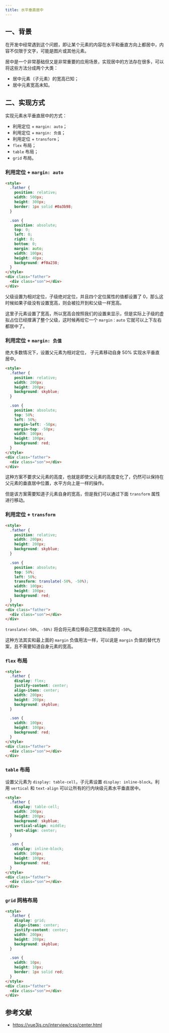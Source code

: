 ```yaml
---
title: 水平垂直居中
---
```



## 一、背景

在开发中经常遇到这个问题，即让某个元素的内容在水平和垂直方向上都居中，内容不仅限于文字，可能是图片或其他元素。

居中是一个非常基础但又是非常重要的应用场景，实现居中的方法存在很多，可以将这些方法分成两个大类：

- 居中元素（子元素）的宽高已知；
- 居中元素宽高未知。

## 二、实现方式

实现元素水平垂直居中的方式：

- 利用定位 + `margin: auto`；
- 利用定位 + `margin: 负值`；
- 利用定位 + `transform`；
- `flex` 布局；
- `table` 布局；
- `grid` 布局。

### 利用定位 + `margin: auto`

``` html
<style>
  .father {
    position: relative;
    width: 500px;
    height: 300px;
    border: 1px solid #0a3b98;
  }

  .son {
    position: absolute;
    top: 0;
    left: 0;
    right: 0;
    bottom: 0;
    margin: auto;
    width: 100px;
    height: 40px;
    background: #f0a238;
  }
</style>
<div class="father">
  <div class="son"></div>
</div>
```

父级设置为相对定位，子级绝对定位，并且四个定位属性的值都设置了 0，那么这时候如果子级没有设置宽高，则会被拉开到和父级一样宽高。

这里子元素设置了宽高，所以宽高会按照我们的设置来显示，但是实际上子级的虚拟占位已经撑满了整个父级，这时候再给它一个 `margin：auto` 它就可以上下左右都居中了。

### 利用定位 + `margin: 负值`

绝大多数情况下，设置父元素为相对定位， 子元素移动自身 50% 实现水平垂直居中。

``` html
<style>
  .father {
    position: relative;
    width: 200px;
    height: 200px;
    background: skyblue;
  }

  .son {
    position: absolute;
    top: 50%;
    left: 50%;
    margin-left: -50px;
    margin-top: -50px;
    width: 100px;
    height: 100px;
    background: red;
  }
</style>
<div class="father">
  <div class="son"></div>
</div>
```

这种方案不要求父元素的高度，也就是即使父元素的高度变化了，仍然可以保持在父元素的垂直居中位置，水平方向上是一样的操作。

但是该方案需要知道子元素自身的宽高，但是我们可以通过下面 `transform` 属性进行移动。

### 利用定位 + `transform`

``` html
<style>
  .father {
    position: relative;
    width: 200px;
    height: 200px;
    background: skyblue;
  }

  .son {
    position: absolute;
    top: 50%;
    left: 50%;
    transform: translate(-50%, -50%);
    width: 100px;
    height: 100px;
    background: red;
  }
</style>
<div class="father">
  <div class="son"></div>
</div>
```

`translate(-50%, -50%)` 将会将元素位移自己宽度和高度的 `-50%`。

这种方法其实和最上面的 `margin` 负值用法一样，可以说是 `margin` 负值的替代方案，且不需要知道自身元素的宽高。

### `flex` 布局

``` html
<style>
  .father {
    display: flex;
    justify-content: center;
    align-items: center;
    width: 200px;
    height: 200px;
    background: skyblue;
  }

  .son {
    width: 100px;
    height: 100px;
    background: red;
  }
</style>
<div class="father">
  <div class="son"></div>
</div>
```

### `table` 布局

设置父元素为 `display: table-cell`，子元素设置 `display: inline-block`。利用 `vertical` 和 `text-align` 可以让所有的行内块级元素水平垂直居中。

``` html
<style>
  .father {
    display: table-cell;
    width: 200px;
    height: 200px;
    background: skyblue;
    vertical-align: middle;
    text-align: center;
  }

  .son {
    display: inline-block;
    width: 100px;
    height: 100px;
    background: red;
  }
</style>
<div class="father">
  <div class="son"></div>
</div>
```

### `grid` 网格布局

``` html
<style>
  .father {
    display: grid;
    align-items: center;
    justify-content: center;
    width: 200px;
    height: 200px;
    background: skyblue;
  }

  .son {
    width: 10px;
    height: 10px;
    border: 1px solid red;
  }
</style>
<div class="father">
  <div class="son"></div>
</div>
```

## 参考文献

- https://vue3js.cn/interview/css/center.html
